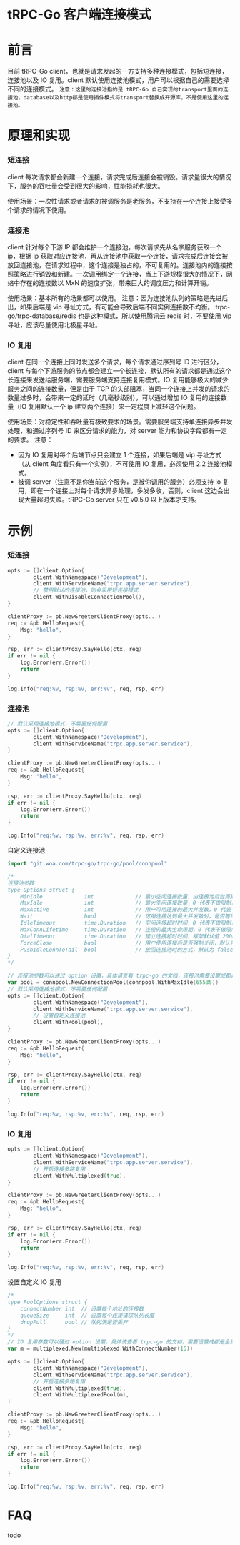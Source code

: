 # tRPC-Go 客户端连接模式



# 前言

目前 tRPC-Go client，也就是请求发起的一方支持多种连接模式，包括短连接，连接池以及 IO 复用。client 默认使用连接池模式，用户可以根据自己的需要选择不同的连接模式。
`注意：这里的连接池指的是 tRPC-Go 自己实现的transport里面的连接池，database以及http都是使用插件模式将transport替换成开源库，不是使用这里的连接池。`

# 原理和实现

### 短连接

client 每次请求都会新建一个连接，请求完成后连接会被销毁。请求量很大的情况下，服务的吞吐量会受到很大的影响，性能损耗也很大。

使用场景：一次性请求或者请求的被调服务是老服务，不支持在一个连接上接受多个请求的情况下使用。

### 连接池

client 针对每个下游 IP 都会维护一个连接池，每次请求先从名字服务获取一个 ip，根据 ip 获取对应连接池，再从连接池中获取一个连接，请求完成后连接会被放回连接池，在请求过程中，这个连接是独占的，不可复用的。连接池内的连接按照策略进行销毁和新建。一次调用绑定一个连接，当上下游规模很大的情况下，网络中存在的连接数以 MxN 的速度扩张，带来巨大的调度压力和计算开销。

使用场景：基本所有的场景都可以使用。
注意：因为连接池队列的策略是先进后出，如果后端是 vip 寻址方式，有可能会导致后端不同实例连接数不均衡。
trpc-go/trpc-database/redis 也是这种模式，所以使用腾讯云 redis 时，不要使用 vip 寻址，应该尽量使用北极星寻址。

### IO 复用

client 在同一个连接上同时发送多个请求，每个请求通过序列号 ID 进行区分，client 与每个下游服务的节点都会建立一个长连接，默认所有的请求都是通过这个长连接来发送给服务端，需要服务端支持连接复用模式。IO 复用能够极大的减少服务之间的连接数量，但是由于 TCP 的头部阻塞，当同一个连接上并发的请求的数量过多时，会带来一定的延时（几毫秒级别），可以通过增加 IO 复用的连接数量（IO 复用默认一个 ip 建立两个连接）来一定程度上减轻这个问题。

使用场景：对稳定性和吞吐量有极致要求的场景。需要服务端支持单连接异步并发处理，和通过序列号 ID 来区分请求的能力，对 server 能力和协议字段都有一定的要求。
注意：

- 因为 IO 复用对每个后端节点只会建立 1 个连接，如果后端是 vip 寻址方式（从 client 角度看只有一个实例），不可使用 IO 复用，必须使用 2.2 连接池模式。
- 被调 server（注意不是你当前这个服务，是被你调用的服务）必须支持 io 复用，即在一个连接上对每个请求异步处理，多发多收，否则，client 这边会出现大量超时失败。tRPC-Go server 只在 v0.5.0 以上版本才支持。

# 示例

### 短连接

```go
opts := []client.Option{
		client.WithNamespace("Development"),
		client.WithServiceName("trpc.app.server.service"),
		// 禁用默认的连接池，则会采用短连接模式
		client.WithDisableConnectionPool(),
}

clientProxy := pb.NewGreeterClientProxy(opts...)
req := &pb.HelloRequest{
	Msg: "hello",
}

rsp, err := clientProxy.SayHello(ctx, req)
if err != nil {
	log.Error(err.Error())
	return 
}

log.Info("req:%v, rsp:%v, err:%v", req, rsp, err)
```

### 连接池

```go
// 默认采用连接池模式，不需要任何配置
opts := []client.Option{
		client.WithNamespace("Development"),
		client.WithServiceName("trpc.app.server.service"),
}

clientProxy := pb.NewGreeterClientProxy(opts...)
req := &pb.HelloRequest{
	Msg: "hello",
}

rsp, err := clientProxy.SayHello(ctx, req)
if err != nil {
	log.Error(err.Error())
	return 
}

log.Info("req:%v, rsp:%v, err:%v", req, rsp, err)
```

自定义连接池

```go
import "git.woa.com/trpc-go/trpc-go/pool/connpool"

/*
连接池参数
type Options struct {
	MinIdle             int			  	// 最小空闲连接数量，由连接池后台周期性补充，0 代表不做补充
	MaxIdle             int           	// 最大空闲连接数量，0 代表不做限制，框架默认值 65535
	MaxActive           int           	// 用户可用连接的最大并发数，0 代表不做限制
	Wait                bool          	// 可用连接达到最大并发数时，是否等待，默认为 false, 不等待
	IdleTimeout         time.Duration 	// 空闲连接超时时间，0 代表不做限制，框架默认值 50s
	MaxConnLifetime     time.Duration 	// 连接的最大生命周期，0 代表不做限制
	DialTimeout         time.Duration 	// 建立连接超时时间，框架默认值 200ms
	ForceClose          bool          	// 用户使用连接后是否强制关闭，默认为 false, 放回连接池
	PushIdleConnToTail  bool			// 放回连接池时的方式，默认为 false, 采用 LIFO 获取空闲连接
}
*/

// 连接池参数可以通过 option 设置，具体请查看 trpc-go 的文档，连接池需要设置成都是全局变量。
var pool = connpool.NewConnectionPool(connpool.WithMaxIdle(65535))
// 默认采用连接池模式，不需要任何配置
opts := []client.Option{
		client.WithNamespace("Development"),
		client.WithServiceName("trpc.app.server.service"),
		// 设置自定义连接池
		client.WithPool(pool),
}

clientProxy := pb.NewGreeterClientProxy(opts...)
req := &pb.HelloRequest{
	Msg: "hello",
}

rsp, err := clientProxy.SayHello(ctx, req)
if err != nil {
	log.Error(err.Error())
	return 
}

log.Info("req:%v, rsp:%v, err:%v", req, rsp, err)
```

### IO 复用

```go
opts := []client.Option{
		client.WithNamespace("Development"),
		client.WithServiceName("trpc.app.server.service"),
		// 开启连接多路复用
		client.WithMultiplexed(true),
}

clientProxy := pb.NewGreeterClientProxy(opts...)
req := &pb.HelloRequest{
	Msg: "hello",
}

rsp, err := clientProxy.SayHello(ctx, req)
if err != nil {
	log.Error(err.Error())
	return 
}

log.Info("req:%v, rsp:%v, err:%v", req, rsp, err)
```

设置自定义 IO 复用

```go
/*
type PoolOptions struct {
    connectNumber int  // 设置每个地址的连接数
    queueSize     int  // 设置每个连接请求队列长度
    dropFull      bool // 队列满是否丢弃
}
*/
// IO 复用参数可以通过 option 设置，具体请查看 trpc-go 的文档，需要设置成都是全局变量。
var m = multiplexed.New(multiplexed.WithConnectNumber(16))

opts := []client.Option{
		client.WithNamespace("Development"),
		client.WithServiceName("trpc.app.server.service"),
		// 开启连接多路复用
		client.WithMultiplexed(true),
		client.WithMultiplexedPool(m),
}

clientProxy := pb.NewGreeterClientProxy(opts...)
req := &pb.HelloRequest{
	Msg: "hello",
}

rsp, err := clientProxy.SayHello(ctx, req)
if err != nil {
	log.Error(err.Error())
	return 
}

log.Info("req:%v, rsp:%v, err:%v", req, rsp, err)
```

# FAQ

todo

